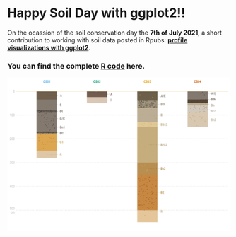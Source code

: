 # Happy Soil Day with ggplot2!!

On the ocassion of the soil conservation day the **7th of July 2021**, a short contribution to working with soil data posted in Rpubs: [**profile visualizations with ggplot2**](https://rpubs.com/cmguiob/soilday_0721_profiles).

### You can find the complete [R code](https://github.com/cmguiob/POST_SoilDay_R/blob/main/SoilDay_0721_Profiles.R) here.
 
 ![Soil profiles](Profiles.png)

